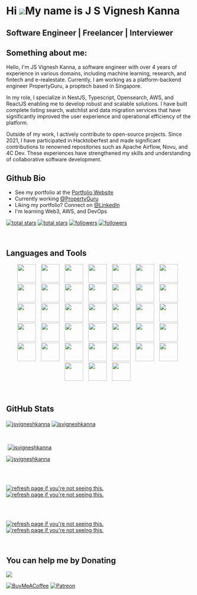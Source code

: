 # Hi ![](https://user-images.githubusercontent.com/18350557/176309783-0785949b-9127-417c-8b55-ab5a4333674e.gif)My name is J S Vignesh Kanna

## Software Engineer | Freelancer | Interviewer

<h2>Something about me:</h2>

Hello, I'm JS Vignesh Kanna, a software engineer with over 4 years of experience in various domains, including machine learning, research, and fintech and e-realestate. Currently, I am working as a platform-backend engineer PropertyGuru, a proptech based in Singapore.

In my role, I specialize in NestJS, Typescript, Opensearch, AWS, and ReactJS enabling me to develop robust and scalable solutions. I have built complete listing search, watchlist and data migration services that have significantly improved the user experience and operational efficiency of the platform.

Outside of my work, I actively contribute to open-source projects. Since 2021, I have participated in Hacktoberfest and made significant contributions to renowned repositories such as Apache Airflow, Novu, and 4C Dev. These experiences have strengthened my skills and understanding of collaborative software development.

<h2>Github Bio</h2>

- See my portfolio at the [Portfolio Website](https://jsvigneshkanna.netlify.app/)
- Currently working [@PropertyGuru](https://www.propertyguru.com.sg/)
- Liking my portfolio? Connect on [@LinkedIn](https://www.linkedin.com/in/jsvigneshkanna/)
- I'm learning Web3, AWS, and DevOps

<p align="left">
  <a href="https://github.com/jsvigneshkanna?tab=repositories&sort=stargazers#gh-light-mode-only">
    <img alt="total stars" title="Total stars on GitHub" src="https://custom-icon-badges.demolab.com/github/stars/jsvigneshkanna?color=3ea97d&style=for-the-badge&labelColor=40b682&logo=star#gh-light-mode-only"/></a>

  <a href="https://github.com/jsvigneshkanna?tab=repositories&sort=stargazers#gh-dark-mode-only">
    <img alt="total stars" title="Total stars on GitHub" src="https://custom-icon-badges.demolab.com/github/stars/jsvigneshkanna?color=c691e9&style=for-the-badge&labelColor=655489&logo=star#gh-dark-mode-only"/></a>

  <a href="https://github.com/jsvigneshkanna?tab=followers#gh-light-mode-only">
    <img alt="followers" title="Follow me on Github" src="https://custom-icon-badges.demolab.com/github/followers/jsvigneshkanna?color=2c4954&labelColor=2c3e50&style=for-the-badge&logo=person-add&label=Follow&logoColor=white#gh-light-mode-only"/></a>

  <a href="https://github.com/jsvigneshkanna?tab=followers#gh-dark-mode-only">
    <img alt="followers" title="Follow me on Github" src="https://custom-icon-badges.demolab.com/github/followers/jsvigneshkanna?color=f9e692&labelColor=f9e692&style=for-the-badge&logo=person-add&label=Follow&logoColor=white#gh-dark-mode-only"/></a>
</p>

<br />
<h2>Languages and Tools</h2>
<p align="center">

<img width="50px" style="padding-right: 10px;" src="https://skillicons.dev/icons?i=js"  />
<img width="50px" style="padding-right: 10px;" src="https://skillicons.dev/icons?i=html"  />
<img width="50px" style="padding-right: 10px;" src="https://skillicons.dev/icons?i=css"  />
<img width="50px" style="padding-right: 10px;" src="https://skillicons.dev/icons?i=bootstrap"  />
<img width="50px" style="padding-right: 10px;" src="https://skillicons.dev/icons?i=ts"  />
<img width="50px" style="padding-right: 10px;" src="https://skillicons.dev/icons?i=py"  />
<img width="50px" style="padding-right: 10px;" src="https://skillicons.dev/icons?i=express"  />
<img width="50px" style="padding-right: 10px;" src="https://skillicons.dev/icons?i=nest"  />
<img width="50px" style="padding-right: 10px;" src="https://skillicons.dev/icons?i=figma"  />
<img width="50px" style="padding-right: 10px;" src="https://skillicons.dev/icons?i=git"  />
<img width="50px" style="padding-right: 10px;" src="https://skillicons.dev/icons?i=github"  />
<img width="50px" style="padding-right: 10px;" src="https://skillicons.dev/icons?i=java"  />
<img width="50px" style="padding-right: 10px;" src="https://skillicons.dev/icons?i=mongodb"  />
<img width="50px" style="padding-right: 10px;" src="https://skillicons.dev/icons?i=mysql"  />
<img width="50px" style="padding-right: 10px;" src="https://skillicons.dev/icons?i=postgres"  />
<img width="50px" style="padding-right: 10px;" src="https://skillicons.dev/icons?i=redis"  />
<img width="50px" style="padding-right: 10px;" src="https://skillicons.dev/icons?i=linux"  />
<img width="50px" style="padding-right: 10px;" src="https://skillicons.dev/icons?i=nextjs"  />
<img width="50px" style="padding-right: 10px;" src="https://skillicons.dev/icons?i=react"  />
<img width="50px" style="padding-right: 10px;" src="https://skillicons.dev/icons?i=solidity"  />
<img width="50px" style="padding-right: 10px;" src="https://skillicons.dev/icons?i=tailwind"  />
<img width="50px" style="padding-right: 10px;" src="https://skillicons.dev/icons?i=vscode"  />
<img width="50px" style="padding-right: 10px;" src="https://skillicons.dev/icons?i=bash"  />
<img width="50px" style="padding-right: 10px;" src="https://skillicons.dev/icons?i=firebase"  />
<img width="50px" style="padding-right: 10px;" src="https://skillicons.dev/icons?i=supabase"  />
<img width="50px" style="padding-right: 10px;" src="https://skillicons.dev/icons?i=aws"  />
<img width="50px" style="padding-right: 10px;" src="https://skillicons.dev/icons?i=docker"  />
<img width="50px" style="padding-right: 10px;" src="https://skillicons.dev/icons?i=nginx"  />
<img width="50px" style="padding-right: 10px;" src="https://skillicons.dev/icons?i=jest"  />
<img width="50px" style="padding-right: 10px;" src="https://skillicons.dev/icons?i=md"  />
<img width="50px" style="padding-right: 10px;" src="https://skillicons.dev/icons?i=nodejs"  />
<img width="50px" style="padding-right: 10px;" src="https://skillicons.dev/icons?i=postman"  />
<img width="50px" style="padding-right: 10px;" src="https://skillicons.dev/icons?i=vim"  />
<img width="50px" style="padding-right: 10px;" src="https://skillicons.dev/icons?i=elasticsearch"  />
<img width="50px" style="padding-right: 10px;" src="https://skillicons.dev/icons?i=docker"  />
<img width="50px" style="padding-right: 10px;" src="https://skillicons.dev/icons?i=kubernetes"  />
<img width="50px" style="padding-right: 10px;" src="https://skillicons.dev/icons?i=php"  />
<img width="50px" style="padding-right: 10px;" src="https://skillicons.dev/icons?i=npm"  />

</p>
<br />

## GitHub Stats

<p><a href="https://github.com/jsvigneshkanna#gh-dark-mode-only" target="_blank"><img align="center" src="https://github-readme-stats-git-master-simplysabir.vercel.app/api/top-langs/?username=jsvigneshkanna&langs_count=6&show_icon=true&layout=compact&theme=nightowl#gh-dark-mode-only" alt="jsvigneshkanna" /></a>
  <a href="https://github.com/jsvigneshkanna#gh-light-mode-only" target="_blank"><img align="center" src="https://github-readme-stats-git-master-simplysabir.vercel.app/api/top-langs/?username=jsvigneshkanna&langs_count=6&show_icon=true&layout=compact&theme=vue#gh-light-mode-only" alt="jsvigneshkanna" /></a>
</p>
<br />

<p>&nbsp;<a href="https://github.com/jsvigneshkanna#gh-dark-mode-only" target="_blank"><img align="center" src="https://github-readme-stats-git-master-simplysabir.vercel.app/api?username=jsvigneshkanna&count_private=true&show_icons=true&theme=nightowl#gh-dark-mode-only" alt="jsvigneshkanna" /></a>

<a href="https://github.com/jsvigneshkanna#gh-light-mode-only" target="_blank"><img align="center" src="https://github-readme-stats-git-master-simplysabir.vercel.app/api?username=jsvigneshkanna&count_private=true&show_icons=true&theme=vue#gh-light-mode-only" alt="jsvigneshkanna" /></a>

</p>
<br>
<br />

<p><a href="https://github.com/jsvigneshkanna#gh-dark-mode-only" target="_blank"><img align="center" src="https://github-readme-streak-stats-seven-chi.vercel.app?user=jsvigneshkanna&theme=nightowl#gh-dark-mode-only" alt="refresh page if you're not seeing this." /></a>
<a href="https://github.com/jsvigneshkanna#gh-light-mode-only" target="_blank"><img align="center" src="https://github-readme-streak-stats-seven-chi.vercel.app?user=jsvigneshkanna&theme=vue#gh-light-mode-only" alt="refresh page if you're not seeing this." /></a></p>
<br/>
<br />

<p><a href="https://github.com/jsvigneshkanna#gh-dark-mode-only" target="_blank"><img align="center" src="https://github-readme-activity-graph.vercel.app/graph?username=jsvigneshkanna&theme=nightowl#gh-dark-mode-only" alt="refresh page if you're not seeing this." /></a>
<a href="https://github.com/jsvigneshkanna#gh-light-mode-only" target="_blank"><img align="center" src="https://github-readme-activity-graph.vercel.app/graph?username=jsvigneshkanna&theme=vue#gh-light-mode-only" alt="refresh page if you're not seeing this." /></a></p>
<br/>

## You can help me by Donating

[![](https://visitcount.itsvg.in/api?id=jsvigneshkanna&icon=0&color=1)](https://visitcount.itsvg.in)

[![BuyMeACoffee](https://img.shields.io/badge/Buy%20Me%20a%20Coffee-ffdd00?style=for-the-badge&logo=buy-me-a-coffee&logoColor=black)](https://buymeacoffee.com/jsvigneshkanna) [![Patreon](https://img.shields.io/badge/Patreon-F96854?style=for-the-badge&logo=patreon&logoColor=white)](https://www.patreon.com/user?u=85229311)
